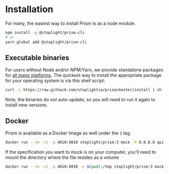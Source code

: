 # Installation

For many, the easiest way to install Prism is as a node module.

```bash
npm install -g @stoplight/prism-cli
# or
yarn global add @stoplight/prism-cli
```

## Executable binaries

For users without Node and/or NPM/Yarn, we provide standalone packages for [all major platforms](https://github.com/stoplightio/prism/releases). The quickest way to install the appropriate package for your operating system is via this shell script:

```bash
curl -L https://raw.githack.com/stoplightio/prism/master/install | sh
```

Note, the binaries do _not_ auto-update, so you will need to run it again to install new versions.

## Docker

Prism is available as a Docker Image as well under the `3` tag.

```bash
docker run --rm -it -p 4010:4010 stoplight/prism:3 mock -h 0.0.0.0 api.oas3.yml
```

If the specification you want to mock is on your computer, you'll need to mount the directory where the file resides as a volume

```bash
docker run --rm -it -p 4010:4010 -v $(pwd):/tmp stoplight/prism:3 mock -h 0.0.0.0 "/tmp/api.oas3.yml"
```
